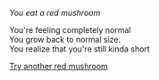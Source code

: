 *You eat a red mushroom*

You're feeling completely normal  
You grow back to normal size.  
You realize that you're still kinda short

[Try another red mushroom](./1-A.md)